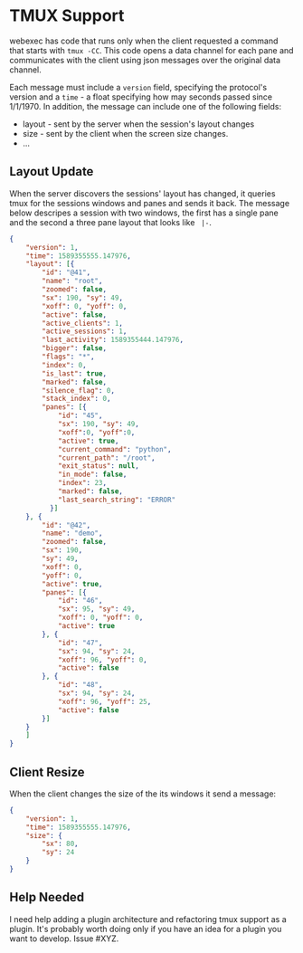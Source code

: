 TMUX Support
============

webexec has code that runs only when the client requested a command that starts
with `tmux -CC`. This code opens a data channel for each pane and communicates
with the client using json messages over the original data channel.

Each message must include a `version` field, specifying the protocol's version
and a `time` - a float specifying how may seconds passed since 1/1/1970. 
In addition, the message can include one of the following fields:

* layout - sent by the server when the session's layout changes
* size - sent by the client when the screen size changes.
* ...

Layout Update
-------------
When the server discovers the sessions' layout has changed, it queries tmux
for the sessions windows and panes and sends it back. The message below
descripes a session with two windows, the first has a single pane and the
second a three pane layout that looks like ` |-`.


```json
{ 
    "version": 1,
    "time": 1589355555.147976,
    "layout": [{
        "id": "@41",
        "name": "root",
        "zoomed": false,
        "sx": 190, "sy": 49,
        "xoff": 0, "yoff": 0,
        "active": false,
        "active_clients": 1,
        "active_sessions": 1,
        "last_activity": 1589355444.147976,
        "bigger": false,
        "flags": "*",
        "index": 0,
        "is_last": true,
        "marked": false,
        "silence_flag": 0,
        "stack_index": 0,
        "panes": [{
            "id": "45",
            "sx": 190, "sy": 49,
            "xoff":0, "yoff":0,
            "active": true,
            "current_command": "python",
            "current_path": "/root",
            "exit_status": null,
            "in_mode": false,
            "index": 23,
            "marked": false,
            "last_search_string": "ERROR"
          }]
    }, {
        "id": "@42",
        "name": "demo",
        "zoomed": false,
        "sx": 190,
        "sy": 49,
        "xoff": 0,
        "yoff": 0,
        "active": true,
        "panes": [{
            "id": "46",
            "sx": 95, "sy": 49,
            "xoff": 0, "yoff": 0,
            "active": true
        }, {
            "id": "47",
            "sx": 94, "sy": 24,
            "xoff": 96, "yoff": 0,
            "active": false
        }, {
            "id": "48",
            "sx": 94, "sy": 24,
            "xoff": 96, "yoff": 25,
            "active": false
        }]
    }
    ]
}
```

Client Resize
-------------

When the client changes the size of the its windows it send a message:

```json
{ 
    "version": 1,
    "time": 1589355555.147976,
    "size": {
        "sx": 80,
        "sy": 24
    }
}
```
    


Help Needed
-----------

I need help adding a plugin architecture and refactoring tmux support
as a plugin. It's probably worth doing only if you have an idea for a plugin
you want to develop. Issue #XYZ.
